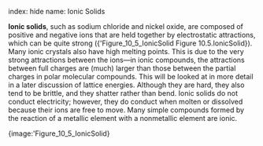 index: hide
name: Ionic Solids

 **Ionic solids**, such as sodium chloride and nickel oxide, are composed of positive and negative ions that are held together by electrostatic attractions, which can be quite strong ({'Figure_10_5_IonicSolid Figure 10.5.IonicSolid}). Many ionic crystals also have high melting points. This is due to the very strong attractions between the ions—in ionic compounds, the attractions between full charges are (much) larger than those between the partial charges in polar molecular compounds. This will be looked at in more detail in a later discussion of lattice energies. Although they are hard, they also tend to be brittle, and they shatter rather than bend. Ionic solids do not conduct electricity; however, they do conduct when molten or dissolved because their ions are free to move. Many simple compounds formed by the reaction of a metallic element with a nonmetallic element are ionic.


{image:'Figure_10_5_IonicSolid}
        
